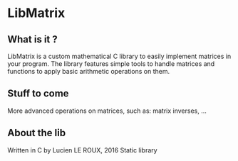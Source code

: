 # LibMatrix

## What is it ?

LibMatrix is a custom mathematical C library to easily implement matrices in your program.
The library features simple tools to handle matrices and functions to apply basic arithmetic operations on them.

## Stuff to come

More advanced operations on matrices, such as: matrix inverses, ...

## About the lib

Written in C by Lucien LE ROUX, 2016
Static library
